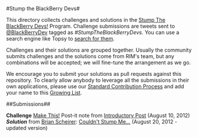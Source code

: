 #Stump the BlackBerry Devs#

This directory collects challenges and solutions in the
[Stump The BlackBerry Devs!](http://devblog.blackberry.com/2012/08/stump-blackberry-devs/) Program.
Challenge submissions are tweets sent to [@BlackBerryDev](http://twitter.com/BlackBerryDev)
tagged as _#StumpTheBlackBerryDevs_.  You can use a search engine like Topsy to
[search for them](http://topsy.com/s?q=%23StumpTheBlackBerryDevs).

Challenges and their solutions are grouped together.  Usually the community submits challenges and the solutions come from RIM's team, but any combinations will be accepted; we will fine-tune the arrangement as we go.

We encourage you to submit your solutions as pull requests against this repository.  To clearly allow anybody
to leverage all the submissions in their own applications, please use our
[Standard Contribution Process](http://blackberry.github.com/howToContribute.html) and add your name
to this [Growing List](http://blackberry.github.com/approvedSignatories.html).

##Submissions##

**Challenge**
[Make This!](http://rimdevblog.files.wordpress.com/2012/08/stump1.jpg) Post-it note from [Introductory Post](http://devblog.blackberry.com/2012/08/stump-blackberry-devs/) (August 10, 2012)   
*__Solution__* from [Brian Scheirer](https://twitter.com/BrianScheirer): [Couldn't Stump Me...](http://bbcascadescode.tumblr.com/post/29860845308/couldnt-stump-me-redux) (August 20, 2012 - updated version)

